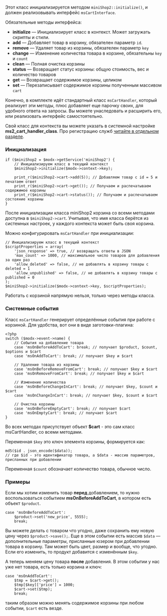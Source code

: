 Этот класс инициализируется методом `miniShop2::initialize()`, и должен реализовывать интерфейс `msCartInterface`.

Обязательные методы интерфейса:
* **initialize** — Инициализирует класс в контекст. Может загружать скрипты и стили.
* **add** — Добавляет товар в корзину, обязателен параметр `id`.
* **remove** — Удаляет товар из корзины, обязателен параметр `key`
* **change** — Изменение количества товара в корзине, обязательны `key` и `count`
* **clean** — Полная очистка корзины
* **status** — Возвращает статус корзины: общую стоимость, вес и количество товаров
* **get** — Возвращает содержимое корзины, целиком
* **set** — Перезаписывает содержимое корзины полученным массивом `cart`

Конечно, в комплекте идёт стандартный класс `msCartHandler`, который реализует эти методы, плюс добавляет еще парочку своих, для удобного ответа на запросы.
Вы можете унаследовать и расширить его, или реализовать интерфейс самостоятельно.

Свой класс для контекста вы можете указать в системной настройке **ms2_cart_handler_class**.
Про регистрацию служб [читайте в отдельном разделе][1].

### Инициализация
```
if ($miniShop2 = $modx->getService('miniShop2') {
    // Инициализируем класс в текущий контекст
    $miniShop2->initialize($modx->context->key);

    print_r($miniShop2->cart->add(5)); // Добавляем товар с id = 5 и печатаем ответ
    print_r($miniShop2->cart->get()); // Получаем и распечатываем содержимое корзины
    print_r($miniShop2->cart->status()); // Получаем и распечатываем состояние корзины
}
```
После инициализации класса miniShop2 корзина со всеми методами доступна в `$miniShop2->cart`.
Учитывая, что имя класса берётся из системных настроек, у каждого контекста может быть своя корзина.

Можно конфигурировать `msCartHandler` при инициализации:
```
// Инициализируем класс в текущий контекст
$scriptProperties = array(
    'json_response' => true, // возвращать ответы в JSON
    'max_count' => 1000, // максимальное число товаров для добавления за один раз
    'allow_deleted' => false, // не добавлять в корзину товары с deleted = 1
    'allow_unpublished' => false, // не добавлять в корзину товары с published = 0
);
$miniShop2->initialize($modx->context->key, $scriptProperties);
```
Работать с корзиной напрямую нельзя, только через методы класса.

### Системные события
Класс `msCartHandler` генерирует определённые события при работе с корзиной. Для удобства, вот они в виде заготовки-плагина:
```
<?php
switch ($modx->event->name) {
    // События на добавление товара
    case 'msOnBeforeAddToCart': break; // получает $product, $count, $options и $cart
    case 'msOnAddToCart': break; // получает $key и $cart

    // Удаление товара из корзины
    case 'msOnBeforeRemoveFromCart': break; // получает $key и $cart
    case 'msOnRemoveFromCart': break; // получает $key и $cart

    // Изменение количества
    case 'msOnBeforeChangeInCart': break; // получает $key, $count и $cart
    case 'msOnChangeInCart': break; // получает $key, $count и $cart

    // Очистка корзины
    case 'msOnBeforeEmptyCart': break; // получает $cart
    case 'msOnEmptyCart': break; // получает $cart
}
```
Во всех методах присутствует объект **$cart** - это сам класс msCartHandler, со всеми методами.

Переменная `$key` это ключ элемента корзины, формируется как:
```
md5($id . json_encode($data));
// где $id - это идентификатор товара, а $data - массив параметров, присланных при добавлении
```
Переменная `$count` обозначает количество товара, обычное число.

### Примеры
Если мы хотим изменить товар **перед** добавлением, то нужно воспользоваться событием **msOnBeforeAddToCart**, в котором есть объект `$product`.
```
case 'msOnBeforeAddToCart':
    $product->set('new_price', 5555);
    break;
```
Вы можете делать с товаром что угодно, даже сохранить ему новую цену через `$product->save();`.
Еще в этом событии есть массив `$data` — дополнительные параметры, присланные юзером при добавлении товара в корзину.
Там может быть цвет, размер и вообще, что угодно. Если его изменить, то продукт добавится с изменённым `$key`.

А теперь меняем цену товара **после** добавления. В этом событии у нас уже нет товара, есть только корзина и ключ:
```
case 'msOnAddToCart':
    $tmp = $cart->get();
    $tmp[$key]['price'] = 1000;
    $cart->set($tmp);
    break;
```
таким образом можно менять содержимое корзины при любом событии, `$cart` есть везде.

[1]: /ru/01_Компоненты/02_miniShop2/03_Разработка/03_Службы/10_Подключение.md